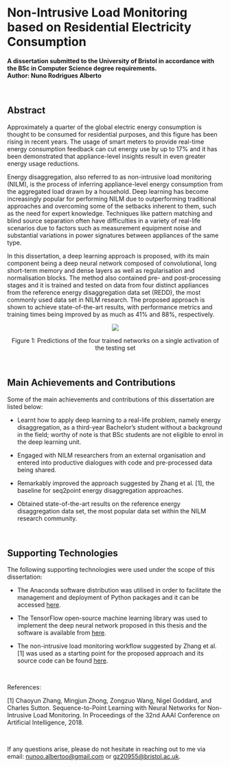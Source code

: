 # Non-Intrusive Load Monitoring <br /> based on Residential Electricity Consumption
**A dissertation submitted to the University of Bristol in accordance with the BSc in Computer Science degree requirements. <br/>
Author: Nuno Rodrigues Alberto**

<br />

## Abstract

Approximately a quarter of the global electric energy consumption is thought to be consumed for residential purposes, and this figure has been rising in recent years. The usage of smart meters to provide real-time energy consumption feedback can cut energy use by up to 17% and it has been demonstrated that appliance-level insights result in even greater energy usage reductions.

Energy disaggregation, also referred to as non-intrusive load monitoring (NILM), is the process of inferring appliance-level energy consumption from the aggregated load drawn by a household. Deep learning has become increasingly popular for performing NILM due to outperforming traditional approaches and overcoming some of the setbacks inherent to them, such as the need for expert knowledge. Techniques like pattern matching and blind source separation often have difficulties in a variety of real-life scenarios due to factors such as measurement equipment noise and substantial variations in power signatures between appliances of the same type.

In this dissertation, a deep learning approach is proposed, with its main component being a deep neural network composed of convolutional, long short-term memory and dense layers as well as regularisation and normalisation blocks. The method also contained pre- and post-processing stages and it is trained and tested on data from four distinct appliances from the reference energy disaggregation data set (REDD), the most commonly used data set in NILM research. The proposed approach is shown to achieve state-of-the-art results, with performance metrics and training times being improved by as much as 41% and 88%, respectively. 

<p align="center">
  <img src="https://user-images.githubusercontent.com/78552193/235866256-1181d3d6-0851-4c3c-8f1a-4c62695241d8.jpeg" />
</p>
<p align="center">Figure 1: Predictions of the four trained networks on a single activation of the testing set<p align="center">

<br />

## Main Achievements and Contributions

Some of the main achievements and contributions of this dissertation are listed below:

- Learnt how to apply deep learning to a real-life problem, namely energy disaggregation, as a third-year Bachelor’s student without a background in the field; worthy of note is that BSc students are not eligible to enrol in the deep learning unit.

- Engaged with NILM researchers from an external organisation and entered into productive dialogues with code and pre-processed data being shared.

- Remarkably improved the approach suggested by Zhang et al. [1], the baseline for seq2point energy disaggregation approaches.

- Obtained state-of-the-art results on the reference energy disaggregation data set, the most popular data set within the NILM research community.

<br />

## Supporting Technologies

The following supporting technologies were used under the scope of this dissertation:

- The Anaconda software distribution was utilised in order to facilitate the management and
deployment of Python packages and it can be accessed [here](https://www.anaconda.com/).

- The TensorFlow open-source machine learning library was used to implement the deep neural
network proposed in this thesis and the software is available from [here](https://www.tensorflow.org/).

- The non-intrusive load monitoring workflow suggested by Zhang et al. [1] was used as a starting
point for the proposed approach and its source code can be found [here](https://github.com/MingjunZhong/seq2point-nilm).

<br />

References:

[1] Chaoyun Zhang, Mingjun Zhong, Zongzuo Wang, Nigel Goddard, and Charles Sutton. Sequence-to-Point Learning with Neural Networks for Non-Intrusive Load Monitoring. In Proceedings of the 32nd AAAI Conference on Artificial Intelligence, 2018. 

<br />

If any questions arise, please do not hesitate in reaching out to me via email: nunoo.albertoo@gmail.com or gz20955@bristol.ac.uk.
